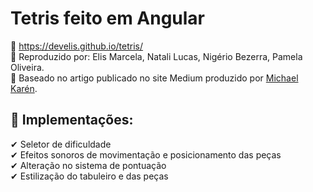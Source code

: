 # Tetris feito em Angular
📍 https://develis.github.io/tetris/ <br>
📍 Reproduzido por: Elis Marcela, Natali Lucas, Nigério Bezerra, Pamela Oliveira. <br>
📍 Baseado no artigo publicado no site Medium produzido por <a href="https://twitter.com/melcor76">Michael Karén</a>. <br>

## 🚀 Implementações: 
✔ Seletor de dificuldade <br>
✔ Efeitos sonoros de movimentação e posicionamento das peças <br>
✔ Alteração no sistema de pontuação <br>
✔ Estilização do tabuleiro e das peças
